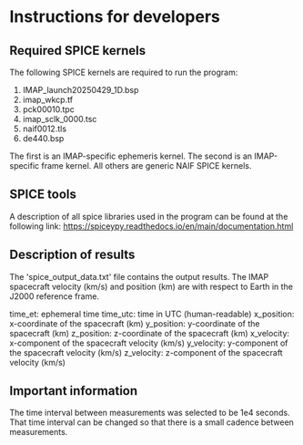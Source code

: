 # Instructions for developers

## Required SPICE kernels

The following SPICE kernels are required to run the program:

1. IMAP_launch20250429_1D.bsp
2. imap_wkcp.tf
3. pck00010.tpc
4. imap_sclk_0000.tsc
5. naif0012.tls
6. de440.bsp

The first is an IMAP-specific ephemeris kernel.
The second is an IMAP-specific frame kernel.
All others are generic NAIF SPICE kernels.

## SPICE tools

A description of all spice libraries used in the program can be found at the following link:
https://spiceypy.readthedocs.io/en/main/documentation.html

## Description of results

The 'spice_output_data.txt' file contains the output results.
The IMAP spacecraft velocity (km/s) and position (km) are with respect to Earth in the J2000 reference frame.

time_et: ephemeral time
time_utc: time in UTC (human-readable)
x_position: x-coordinate of the spacecraft (km)
y_position: y-coordinate of the spacecraft (km)
z_position: z-coordinate of the spacecraft (km)
x_velocity: x-component of the spacecraft velocity (km/s)
y_velocity: y-component of the spacecraft velocity (km/s)
z_velocity: z-component of the spacecraft velocity (km/s)

## Important information

The time interval between measurements was selected to be 1e4 seconds.
That time interval can be changed so that there is a small cadence between measurements.
